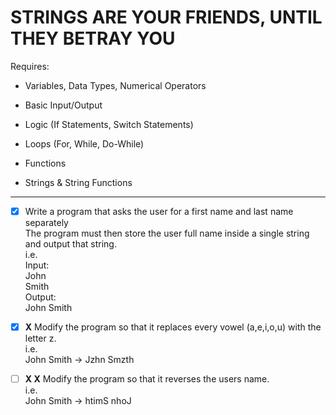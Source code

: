 # STRINGS ARE YOUR FRIENDS, UNTIL THEY BETRAY YOU

Requires:

- Variables, Data Types, Numerical Operators

- Basic Input/Output

- Logic (If Statements, Switch Statements)

- Loops (For, While, Do-While)

- Functions

- Strings & String Functions

---

- [x] Write a program that asks the user for a first name and last name separately\
The program must then store the user full name inside a single string and output that string.\
i.e.\
Input:\
John\
Smith\
Output:\
John Smith

- [x] **X** Modify the program so that it replaces every vowel (a,e,i,o,u) with the letter z.\
i.e.\
John Smith -> Jzhn Smzth

- [ ] **X X** Modify the program so that it reverses the users name.\
i.e.\
John Smith -> htimS nhoJ